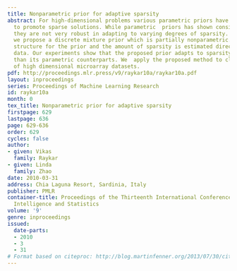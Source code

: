 ```yaml
---
title: Nonparametric prior for adaptive sparsity
abstract: For high-dimensional problems various parametric priors have been proposed
  to promote sparse solutions. While parametric  priors has shown considerable success
  they are not very robust in adapting to varying degrees of sparsity. In this work
  we propose a discrete mixture prior which is partially nonparametric. The right
  structure for the prior and the amount of sparsity is estimated directly from the
  data. Our experiments show that the proposed prior adapts to sparsity much better
  than its parametric counterparts. We  apply the proposed method to classification
  of high dimensional microarray datasets.
pdf: http://proceedings.mlr.press/v9/raykar10a/raykar10a.pdf
layout: inproceedings
series: Proceedings of Machine Learning Research
id: raykar10a
month: 0
tex_title: Nonparametric prior for adaptive sparsity
firstpage: 629
lastpage: 636
page: 629-636
order: 629
cycles: false
author:
- given: Vikas
  family: Raykar
- given: Linda
  family: Zhao
date: 2010-03-31
address: Chia Laguna Resort, Sardinia, Italy
publisher: PMLR
container-title: Proceedings of the Thirteenth International Conference on Artificial
  Intelligence and Statistics
volume: '9'
genre: inproceedings
issued:
  date-parts:
  - 2010
  - 3
  - 31
# Format based on citeproc: http://blog.martinfenner.org/2013/07/30/citeproc-yaml-for-bibliographies/
---
```

